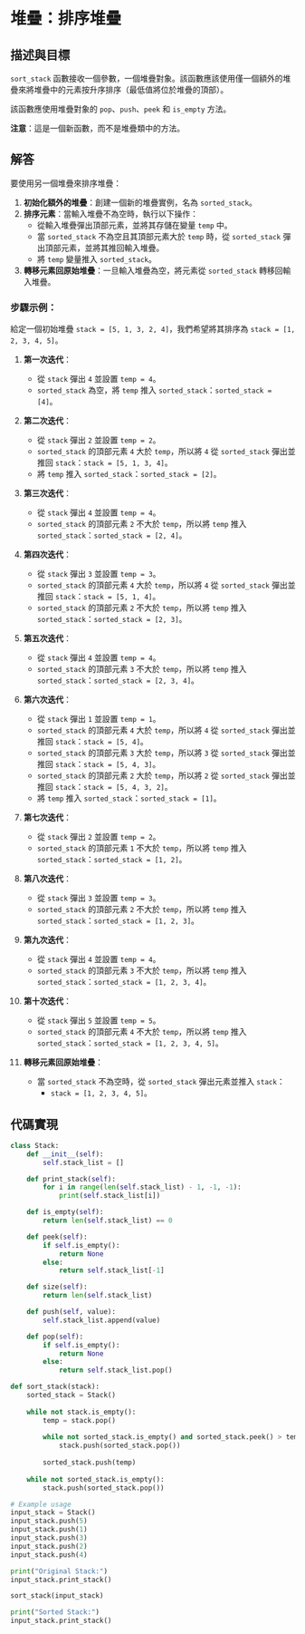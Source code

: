 # 堆疊：排序堆疊

## 描述與目標

`sort_stack` 函數接收一個參數，一個堆疊對象。該函數應該使用僅一個額外的堆疊來將堆疊中的元素按升序排序（最低值將位於堆疊的頂部）。

該函數應使用堆疊對象的 `pop`、`push`、`peek` 和 `is_empty` 方法。

**注意**：這是一個新函數，而不是堆疊類中的方法。

## 解答

要使用另一個堆疊來排序堆疊：

1. **初始化額外的堆疊**：創建一個新的堆疊實例，名為 `sorted_stack`。
2. **排序元素**：當輸入堆疊不為空時，執行以下操作：
   - 從輸入堆疊彈出頂部元素，並將其存儲在變量 `temp` 中。
   - 當 `sorted_stack` 不為空且其頂部元素大於 `temp` 時，從 `sorted_stack` 彈出頂部元素，並將其推回輸入堆疊。
   - 將 `temp` 變量推入 `sorted_stack`。
3. **轉移元素回原始堆疊**：一旦輸入堆疊為空，將元素從 `sorted_stack` 轉移回輸入堆疊。

### 步驟示例：

給定一個初始堆疊 `stack = [5, 1, 3, 2, 4]`，我們希望將其排序為 `stack = [1, 2, 3, 4, 5]`。

1. **第一次迭代**：
   - 從 `stack` 彈出 `4` 並設置 `temp = 4`。
   - `sorted_stack` 為空，將 `temp` 推入 `sorted_stack`：`sorted_stack = [4]`。

2. **第二次迭代**：
   - 從 `stack` 彈出 `2` 並設置 `temp = 2`。
   - `sorted_stack` 的頂部元素 `4` 大於 `temp`，所以將 `4` 從 `sorted_stack` 彈出並推回 `stack`：`stack = [5, 1, 3, 4]`。
   - 將 `temp` 推入 `sorted_stack`：`sorted_stack = [2]`。

3. **第三次迭代**：
   - 從 `stack` 彈出 `4` 並設置 `temp = 4`。
   - `sorted_stack` 的頂部元素 `2` 不大於 `temp`，所以將 `temp` 推入 `sorted_stack`：`sorted_stack = [2, 4]`。

4. **第四次迭代**：
   - 從 `stack` 彈出 `3` 並設置 `temp = 3`。
   - `sorted_stack` 的頂部元素 `4` 大於 `temp`，所以將 `4` 從 `sorted_stack` 彈出並推回 `stack`：`stack = [5, 1, 4]`。
   - `sorted_stack` 的頂部元素 `2` 不大於 `temp`，所以將 `temp` 推入 `sorted_stack`：`sorted_stack = [2, 3]`。

5. **第五次迭代**：
   - 從 `stack` 彈出 `4` 並設置 `temp = 4`。
   - `sorted_stack` 的頂部元素 `3` 不大於 `temp`，所以將 `temp` 推入 `sorted_stack`：`sorted_stack = [2, 3, 4]`。

6. **第六次迭代**：
   - 從 `stack` 彈出 `1` 並設置 `temp = 1`。
   - `sorted_stack` 的頂部元素 `4` 大於 `temp`，所以將 `4` 從 `sorted_stack` 彈出並推回 `stack`：`stack = [5, 4]`。
   - `sorted_stack` 的頂部元素 `3` 大於 `temp`，所以將 `3` 從 `sorted_stack` 彈出並推回 `stack`：`stack = [5, 4, 3]`。
   - `sorted_stack` 的頂部元素 `2` 大於 `temp`，所以將 `2` 從 `sorted_stack` 彈出並推回 `stack`：`stack = [5, 4, 3, 2]`。
   - 將 `temp` 推入 `sorted_stack`：`sorted_stack = [1]`。

7. **第七次迭代**：
   - 從 `stack` 彈出 `2` 並設置 `temp = 2`。
   - `sorted_stack` 的頂部元素 `1` 不大於 `temp`，所以將 `temp` 推入 `sorted_stack`：`sorted_stack = [1, 2]`。

8. **第八次迭代**：
   - 從 `stack` 彈出 `3` 並設置 `temp = 3`。
   - `sorted_stack` 的頂部元素 `2` 不大於 `temp`，所以將 `temp` 推入 `sorted_stack`：`sorted_stack = [1, 2, 3]`。

9. **第九次迭代**：
   - 從 `stack` 彈出 `4` 並設置 `temp = 4`。
   - `sorted_stack` 的頂部元素 `3` 不大於 `temp`，所以將 `temp` 推入 `sorted_stack`：`sorted_stack = [1, 2, 3, 4]`。

10. **第十次迭代**：
    - 從 `stack` 彈出 `5` 並設置 `temp = 5`。
    - `sorted_stack` 的頂部元素 `4` 不大於 `temp`，所以將 `temp` 推入 `sorted_stack`：`sorted_stack = [1, 2, 3, 4, 5]`。

11. **轉移元素回原始堆疊**：
    - 當 `sorted_stack` 不為空時，從 `sorted_stack` 彈出元素並推入 `stack`：
      - `stack = [1, 2, 3, 4, 5]`。

## 代碼實現

```python
class Stack:
    def __init__(self):
        self.stack_list = []

    def print_stack(self):
        for i in range(len(self.stack_list) - 1, -1, -1):
            print(self.stack_list[i])

    def is_empty(self):
        return len(self.stack_list) == 0

    def peek(self):
        if self.is_empty():
            return None
        else:
            return self.stack_list[-1]

    def size(self):
        return len(self.stack_list)

    def push(self, value):
        self.stack_list.append(value)

    def pop(self):
        if self.is_empty():
            return None
        else:
            return self.stack_list.pop()

def sort_stack(stack):
    sorted_stack = Stack()
    
    while not stack.is_empty():
        temp = stack.pop()
        
        while not sorted_stack.is_empty() and sorted_stack.peek() > temp:
            stack.push(sorted_stack.pop())
        
        sorted_stack.push(temp)
    
    while not sorted_stack.is_empty():
        stack.push(sorted_stack.pop())

# Example usage
input_stack = Stack()
input_stack.push(5)
input_stack.push(1)
input_stack.push(3)
input_stack.push(2)
input_stack.push(4)

print("Original Stack:")
input_stack.print_stack()

sort_stack(input_stack)

print("Sorted Stack:")
input_stack.print_stack()

